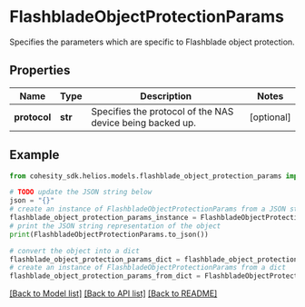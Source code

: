 # FlashbladeObjectProtectionParams

Specifies the parameters which are specific to Flashblade object protection.

## Properties

Name | Type | Description | Notes
------------ | ------------- | ------------- | -------------
**protocol** | **str** | Specifies the protocol of the NAS device being backed up. | [optional] 

## Example

```python
from cohesity_sdk.helios.models.flashblade_object_protection_params import FlashbladeObjectProtectionParams

# TODO update the JSON string below
json = "{}"
# create an instance of FlashbladeObjectProtectionParams from a JSON string
flashblade_object_protection_params_instance = FlashbladeObjectProtectionParams.from_json(json)
# print the JSON string representation of the object
print(FlashbladeObjectProtectionParams.to_json())

# convert the object into a dict
flashblade_object_protection_params_dict = flashblade_object_protection_params_instance.to_dict()
# create an instance of FlashbladeObjectProtectionParams from a dict
flashblade_object_protection_params_from_dict = FlashbladeObjectProtectionParams.from_dict(flashblade_object_protection_params_dict)
```
[[Back to Model list]](../README.md#documentation-for-models) [[Back to API list]](../README.md#documentation-for-api-endpoints) [[Back to README]](../README.md)


